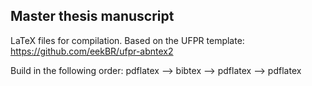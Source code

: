 ## Master thesis manuscript

LaTeX files for compilation. Based on the UFPR template: https://github.com/eekBR/ufpr-abntex2

Build in the following order: pdflatex --> bibtex --> pdflatex --> pdflatex
